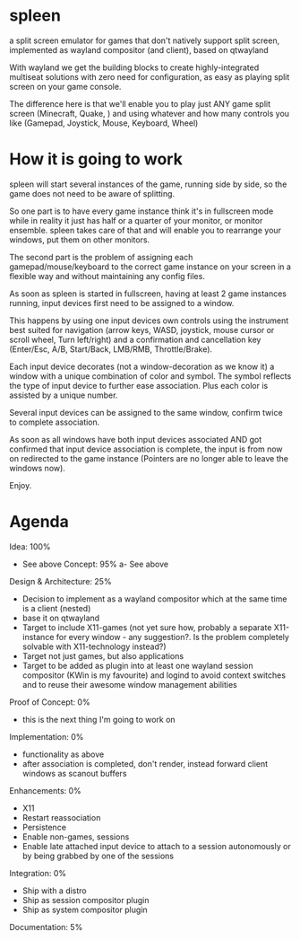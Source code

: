 spleen
======

a split screen emulator for games that don't natively support split screen, implemented as wayland compositor (and client), based on qtwayland

With wayland we get the building blocks to create highly-integrated multiseat solutions with zero need for configuration, as easy as playing split screen on your game console.

The difference here is that we'll enable you to play just ANY game split screen (Minecraft, Quake, ) and using whatever and how many controls you like (Gamepad, Joystick, Mouse, Keyboard, Wheel)

How it is going to work
=======================

spleen will start several instances of the game, running side by side, so the game does not need to be aware of splitting.

So one part is to have every game instance think it's in fullscreen mode while in reality it just has half or a quarter of your monitor, or monitor ensemble.
spleen takes care of that and will enable you to rearrange your windows, put them on other monitors.

The second part is the problem of assigning each gamepad/mouse/keyboard to the correct game instance on your screen in a flexible way and without maintaining any config files.

As soon as spleen is started in fullscreen, having at least 2 game instances running, input devices first need to be assigned to a window.

This happens by using one input devices own controls using the instrument best suited for navigation (arrow keys, WASD, joystick, mouse cursor or scroll wheel, Turn left/right) and a confirmation and cancellation key (Enter/Esc, A/B, Start/Back, LMB/RMB, Throttle/Brake).

Each input device decorates (not a window-decoration as we know it) a window with a unique combination of color and symbol.
The symbol reflects the type of input device to further ease association. Plus each color is assisted by a unique number.

Several input devices can be assigned to the same window, confirm twice to complete association.

As soon as all windows have both input devices associated AND got confirmed that input device association is complete, the input is from now on redirected to the game instance (Pointers are no longer able to leave the windows now).

Enjoy.

Agenda
======

Idea: 100%
- See above
Concept: 95%
a- See above

Design & Architecture: 25%
- Decision to implement as a wayland compositor which at the same time is a client (nested)
- base it on qtwayland
- Target to include X11-games (not yet sure how, probably a separate X11-instance for every window - any suggestion?. Is the problem completely solvable with X11-technology instead?)
- Target not just games, but also applications
- Target to be added as plugin into at least one wayland session compositor (KWin is my favourite) and logind to avoid context switches and to reuse their awesome window management abilities

Proof of Concept: 0%
- this is the next thing I'm going to work on

Implementation: 0%
- functionality as above
- after association is completed, don't render, instead forward client windows as scanout buffers

Enhancements: 0%
- X11
- Restart reassociation
- Persistence
- Enable non-games, sessions
- Enable late attached input device to attach to a session autonomously or by being grabbed by one of the sessions

Integration: 0%
- Ship with a distro
- Ship as session compositor plugin
- Ship as system compositor plugin

Documentation: 5%
